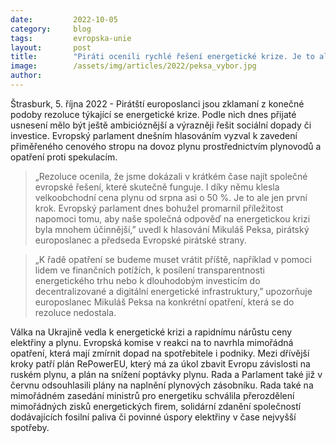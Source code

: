 ```yaml
---
date:         2022-10-05
category:     blog
tags:         evropska-unie
layout:       post
title:        "Piráti ocenili rychlé řešení energetické krize. Je to ale jen první krok, varují"
image:        /assets/img/articles/2022/peksa_vybor.jpg
author:       
---
```

Štrasburk, 5. října 2022 - Pirátští europoslanci jsou zklamaní z konečné podoby rezoluce týkající se energetické krize. Podle nich dnes přijaté usnesení mělo být ještě ambicióznější a výrazněji řešit sociální dopady či investice. Evropský parlament dnešním hlasováním vyzval k zavedení přiměřeného cenového stropu na dovoz plynu prostřednictvím plynovodů a opatření proti spekulacím.

> „Rezoluce ocenila, že jsme dokázali v krátkém čase najít společné evropské řešení, které skutečně funguje. I díky němu klesla velkoobchodní cena plynu od srpna asi o 50 %. Je to ale jen první krok. Evropský parlament dnes bohužel promarnil příležitost napomoci tomu, aby naše společná odpověď na energetickou krizi byla mnohem účinnější,” uvedl k hlasování Mikuláš Peksa, pirátský europoslanec a předseda Evropské pirátské strany.
 
> „K řadě opatření se budeme muset vrátit příště, například v pomoci lidem ve finančních potížích, k posílení transparentnosti energetického trhu nebo k dlouhodobým investicím do decentralizované a digitální energetické infrastruktury,” upozorňuje europoslanec Mikuláš Peksa na konkrétní opatření, která se do rezoluce nedostala.

Válka na Ukrajině vedla k energetické krizi a rapidnímu nárůstu ceny elektřiny a plynu. Evropská komise v reakci na to navrhla mimořádná opatření, která mají zmírnit dopad na spotřebitele i podniky. Mezi dřívější kroky patří plán RePowerEU, který má za úkol zbavit Evropu závislosti na ruském plynu, a plán na snížení poptávky plynu. Rada a Parlament také již v červnu odsouhlasili plány na naplnění plynových zásobníku. Rada také na mimořádném zasedání ministrů pro energetiku schválila přerozdělení mimořádných zisků energetických firem, solidární zdanění společností dodávajících fosilní paliva či povinné úspory elektřiny v čase nejvyšší spotřeby. 
